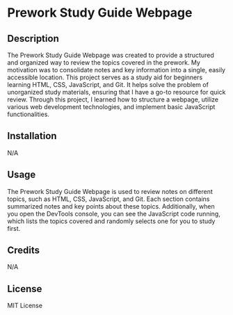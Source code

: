 # Prework Study Guide Webpage

## Description

The Prework Study Guide Webpage was created to provide a structured and organized way to review the topics covered in the prework. My motivation was to consolidate notes and key information into a single, easily accessible location. This project serves as a study aid for beginners learning HTML, CSS, JavaScript, and Git. It helps solve the problem of  unorganized study materials, ensuring that I have a go-to resource for quick review. Through this project, I learned how to structure a webpage, utilize various web development technologies, and implement basic JavaScript functionalities.

## Installation

N/A

## Usage

The Prework Study Guide Webpage is used to review notes on different topics, such as HTML, CSS, JavaScript, and Git. Each section contains summarized notes and key points about these topics. Additionally, when you open the DevTools console, you can see the JavaScript code running, which lists the topics covered and randomly selects one for you to study first.

## Credits

N/A

## License

MIT License

